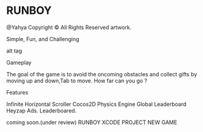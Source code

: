 RUNBOY
======
@Yahya Copyright © All Rights Reserved artwork.

Simple, Fun, and Challenging

alt tag

Gameplay

The goal of the game is to avoid the oncoming obstacles and collect gifts by moving up and down,Tab to move. How far can you go ?

Features

Infinite Horizontal Scroller Cocos2D Physics Engine Global Leaderboard Heyzap Ads. Leaderboared.

coming soon.(under review)
RUNBOY XCODE PROJECT NEW GAME
